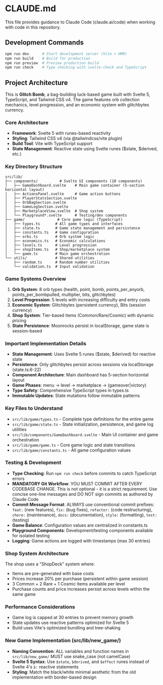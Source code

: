 # CLAUDE.md

This file provides guidance to Claude Code (claude.ai/code) when working with code in this repository.

## Development Commands

```bash
npm run dev      # Start development server (Vite + HMR)
npm run build    # Build for production
npm run preview  # Preview production build
npm run check    # Type checking with svelte-check and TypeScript
```

## Project Architecture

This is **Glitch Bomb**, a bag-building luck-based game built with Svelte 5, TypeScript, and Tailwind CSS v4. The game features orb collection mechanics, level progression, and an economic system with glitchbytes currency.

### Core Architecture

- **Framework**: Svelte 5 with runes-based reactivity
- **Styling**: Tailwind CSS v4 (via @tailwindcss/vite plugin)
- **Build Tool**: Vite with TypeScript support
- **State Management**: Reactive state using Svelte runes ($state, $derived, etc.)

### Key Directory Structure

```
src/lib/
├── components/          # Svelte UI components (10 components)
│   ├── GameDashboard.svelte    # Main game container (5-section horizontal layout)
│   ├── ActionsPanel.svelte     # Game action buttons
│   ├── PlayerStatsSection.svelte
│   ├── OrbBagSection.svelte
│   ├── GameLogSection.svelte
│   ├── MarketplaceView.svelte  # Shop system
│   └── Playground*.svelte      # Testing/dev components
├── game/               # Core game logic (TypeScript)
│   ├── types.ts       # All game types and interfaces
│   ├── state.ts       # Game state management and persistence
│   ├── constants.ts   # Game configuration
│   ├── orbs.ts        # Orb system logic
│   ├── economics.ts   # Economic calculations
│   ├── levels.ts      # Level progression
│   ├── shopItems.ts   # Shop/marketplace system
│   └── game.ts        # Main game orchestration
└── utils/             # Shared utilities
    ├── random.ts      # Random number utilities
    └── validation.ts  # Input validation
```

### Game Systems Overview

1. **Orb System**: 8 orb types (health, point, bomb, points_per_anyorb, points_per_bombpulled, multiplier, bits, glitchbytes)
2. **Level Progression**: 5 levels with increasing difficulty and entry costs
3. **Economic System**: Glitchbytes (persistent currency), Bits (session currency)
4. **Shop System**: Tier-based items (Common/Rare/Cosmic) with dynamic pricing
5. **State Persistence**: Moonrocks persist in localStorage, game state is session-based

### Important Implementation Details

- **State Management**: Uses Svelte 5 runes ($state, $derived) for reactive state
- **Persistence**: Only glitchbytes persist across sessions via localStorage (state.ts:6-22)
- **Component Architecture**: Main dashboard has 5-section horizontal layout
- **Game Phases**: menu → level → marketplace → (gameover|victory)
- **Type Safety**: Comprehensive TypeScript types in types.ts
- **Immutable Updates**: State mutations follow immutable patterns

### Key Files to Understand

- `src/lib/game/types.ts` - Complete type definitions for the entire game
- `src/lib/game/state.ts` - State initialization, persistence, and game log utilities  
- `src/lib/components/GameDashboard.svelte` - Main UI container and game orchestration
- `src/lib/game/game.ts` - Core game logic and state transitions
- `src/lib/game/constants.ts` - All game configuration values

### Testing & Development

- **Type Checking**: Run `npm run check` before commits to catch TypeScript errors
- **MANDATORY Git Workflow**: YOU MUST COMMIT AFTER EVERY CODEBASE CHANGE. This is not optional - it is a strict requirement. Use concise one-line messages and DO NOT sign commits as authored by Claude Code
- **Commit Message Format**: ALWAYS use conventional commit prefixes: `feat:` (new features), `fix:` (bug fixes), `refactor:` (code restructuring), `chore:` (maintenance), `docs:` (documentation), `style:` (formatting), `test:` (testing)
- **Game Balance**: Configuration values are centralized in constants.ts
- **Playground Components**: Development/testing components available for isolated testing
- **Logging**: Game actions are logged with timestamps (max 30 entries)

### Shop System Architecture

The shop uses a "ShopDeck" system where:
- Items are pre-generated with base costs
- Prices increase 20% per purchase (persistent within game session)
- 3 Common + 2 Rare + 1 Cosmic items available per level
- Purchase counts and price increases persist across levels within the same game

### Performance Considerations

- Game log is capped at 30 entries to prevent memory growth
- State updates use reactive patterns optimized for Svelte 5
- Build uses Vite's optimized bundling and tree-shaking

### New Game Implementation (src/lib/new_game/)

- **Naming Convention**: ALL variables and function names in `src/lib/new_game/` MUST use snake_case (not camelCase)
- **Svelte 5 Syntax**: Use `$state`, `$derived`, and `$effect` runes instead of Svelte 4's `$:` reactive statements
- **Styling**: Match the black/white minimal aesthetic from the old implementation with border-based design
